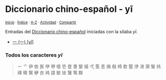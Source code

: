 # Diccionario chino-español - yī
<sup>[Inicio](../index.md) · [Índice](../indices/chino-espanol.md) · [A-Z](../indices/alfabetico.md) · [Actividad](../indices/actividad.md) · [Compartir](https://x.com/intent/tweet?text=Entradas%20del%20Diccionario%20chino-espa%C3%B1ol%20iniciadas%20en%20%C2%ABy%C4%AB%C2%BB.%0A%E2%86%92%20https%3A%2F%2Fjucardus.github.io%2Findices%2Fchino-espanol-yi1.html%0A%0A%23indcs_jucardus%20%23chn_espnl_jucardus%0A%40jucardus)</sup>

Entradas del [Diccionario chino-español](../indices/chino-espanol.md) iniciadas con la sílaba _yī_.

* [一 (一) [yī]](../contenido/y/i/1/yi1-19968.md)

### Todos los caracteres _yī_

> 一 乊 伊 依 医 吚 咿 噫 壱 壹 夁 嫛 嬄 弌 悘 悥 揖 攲 椅 欹 毉 洢 渏 漪 瑿 祎 禕 稦 繄 蛜 衣 袆 譩 銥 铱 鷖 鹥 黟 
